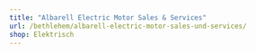 ```yaml
---
title: "Albarell Electric Motor Sales & Services"
url: /bethlehem/albarell-electric-motor-sales-und-services/
shop: Elektrisch
---
```

